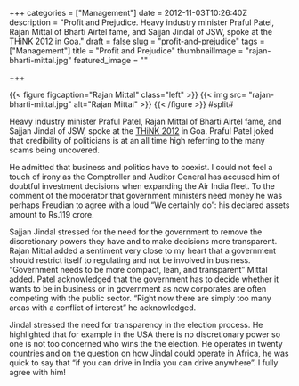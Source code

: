+++
categories = ["Management"]
date = 2012-11-03T10:26:40Z
description = "Profit and Prejudice. Heavy industry minister Praful Patel, Rajan Mittal of Bharti Airtel fame, and Sajjan Jindal of JSW, spoke at the THiNK 2012 in Goa."
draft = false
slug = "profit-and-prejudice"
tags = ["Management"]
title = "Profit and Prejudice"
thumbnailImage = "rajan-bharti-mittal.jpg"
featured_image = ""

+++

{{< figure figcaption="Rajan Mittal" class="left" >}}
	{{< img src= "rajan-bharti-mittal.jpg"  alt="Rajan Mittal" >}}
{{< /figure >}}
 #split#

Heavy industry minister Praful Patel, Rajan Mittal of Bharti Airtel fame, and Sajjan Jindal of JSW, spoke at the [THiNK 2012](http://thinkworks.in "THiNK 2012") in Goa. Praful Patel joked that credibility of politicians is at an all time high referring to the many scams being uncovered.

He admitted that business and politics have to coexist. I could not feel a touch of irony as the Comptroller and Auditor General has accused him of doubtful investment decisions when expanding the Air India fleet. To the comment of the moderator that government ministers need money he was perhaps Freudian to agree with a loud “We certainly do”: his declared assets amount to Rs.119 crore.

Sajjan Jindal stressed for the need for the government to remove the discretionary powers they have and to make decisions more transparent. Rajan Mittal added a sentiment very close to my heart that a government should restrict itself to regulating and not be involved in business. “Government needs to be more compact, lean, and transparent” Mittal added. Patel acknowledged that the government has to decide whether it wants to be in business or in government as now corporates are often competing with the public sector. “Right now there are simply too many areas with a conflict of interest” he acknowledged.

Jindal stressed the need for transparency in the election process. He highlighted that for example in the USA there is no discretionary power so one is not too concerned who wins the the election. He operates in twenty countries and on the question on how Jindal could operate in Africa, he was quick to say that “if you can drive in India you can drive anywhere”. I fully agree with him!

